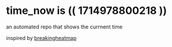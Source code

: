 # time_now is (( 1714978800218 ))

an automated repo that shows the currnent time

inspired by [breakingheatmap](https://github.com/breakingheatmap/breakingheatmap)